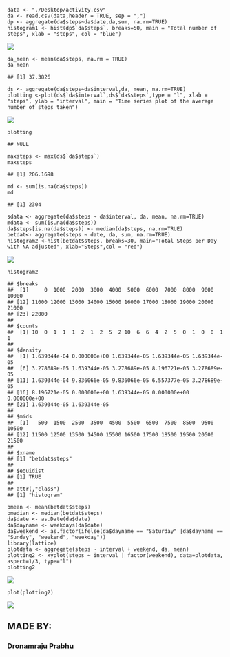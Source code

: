     data <- "./Desktop/activity.csv"
    da <- read.csv(data,header = TRUE, sep = ",")
    dp <- aggregate(da$steps~da$date,da,sum, na.rm=TRUE)
    histogram1 <- hist(dp$`da$steps`, breaks=50, main = "Total number of steps", xlab = "steps", col = "blue")

![](PA1_template_files/figure-markdown_strict/unnamed-chunk-1-1.png)<!-- -->

    da_mean <- mean(da$steps, na.rm = TRUE)
    da_mean

    ## [1] 37.3826

    ds <- aggregate(da$steps~da$interval,da, mean, na.rm=TRUE)
    plotting <-plot(ds$`da$interval`,ds$`da$steps`,type = "l", xlab = "steps", ylab = "interval", main = "Time series plot of the average number of steps taken")

![](PA1_template_files/figure-markdown_strict/unnamed-chunk-2-1.png)<!-- -->

    plotting

    ## NULL

    maxsteps <- max(ds$`da$steps`)
    maxsteps

    ## [1] 206.1698

    md <- sum(is.na(da$steps))
    md

    ## [1] 2304

    sdata <- aggregate(da$steps ~ da$interval, da, mean, na.rm=TRUE)
    mdata <- sum(is.na(da$steps))
    da$steps[is.na(da$steps)] <- median(da$steps, na.rm=TRUE)
    betdat<- aggregate(steps ~ date, da, sum, na.rm=TRUE)
    histogram2 <-hist(betdat$steps, breaks=30, main="Total Steps per Day with NA adjusted", xlab="Steps",col = "red")

![](PA1_template_files/figure-markdown_strict/unnamed-chunk-3-1.png)<!-- -->

    histogram2

    ## $breaks
    ##  [1]     0  1000  2000  3000  4000  5000  6000  7000  8000  9000 10000
    ## [12] 11000 12000 13000 14000 15000 16000 17000 18000 19000 20000 21000
    ## [23] 22000
    ## 
    ## $counts
    ##  [1] 10  0  1  1  1  2  1  2  5  2 10  6  6  4  2  5  0  1  0  0  1  1
    ## 
    ## $density
    ##  [1] 1.639344e-04 0.000000e+00 1.639344e-05 1.639344e-05 1.639344e-05
    ##  [6] 3.278689e-05 1.639344e-05 3.278689e-05 8.196721e-05 3.278689e-05
    ## [11] 1.639344e-04 9.836066e-05 9.836066e-05 6.557377e-05 3.278689e-05
    ## [16] 8.196721e-05 0.000000e+00 1.639344e-05 0.000000e+00 0.000000e+00
    ## [21] 1.639344e-05 1.639344e-05
    ## 
    ## $mids
    ##  [1]   500  1500  2500  3500  4500  5500  6500  7500  8500  9500 10500
    ## [12] 11500 12500 13500 14500 15500 16500 17500 18500 19500 20500 21500
    ## 
    ## $xname
    ## [1] "betdat$steps"
    ## 
    ## $equidist
    ## [1] TRUE
    ## 
    ## attr(,"class")
    ## [1] "histogram"

    bmean <- mean(betdat$steps)
    bmedian <- median(betdat$steps)
    da$date <- as.Date(da$date)
    da$dayname <- weekdays(da$date)
    da$weekend <- as.factor(ifelse(da$dayname == "Saturday" |da$dayname == "Sunday", "weekend", "weekday"))
    library(lattice)
    plotdata <- aggregate(steps ~ interval + weekend, da, mean)
    plotting2 <- xyplot(steps ~ interval | factor(weekend), data=plotdata, aspect=1/3, type="l")
    plotting2

![](PA1_template_files/figure-markdown_strict/unnamed-chunk-4-1.png)<!-- -->

    plot(plotting2)

![](PA1_template_files/figure-markdown_strict/plotting2-1.png)<!-- -->

MADE BY:
--------

### Dronamraju Prabhu
